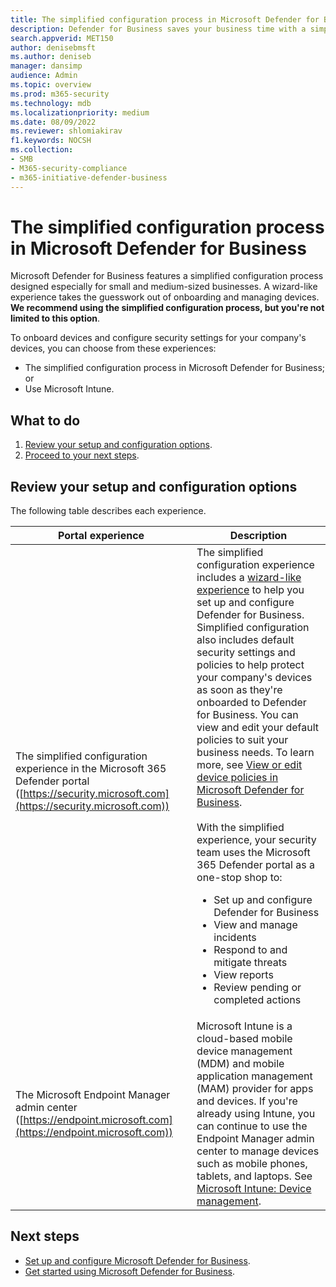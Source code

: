 ```yaml
---
title: The simplified configuration process in Microsoft Defender for Business
description: Defender for Business saves your business time with a simplified configuration process. See how it works and protects your business from day one.
search.appverid: MET150
author: denisebmsft
ms.author: deniseb
manager: dansimp 
audience: Admin
ms.topic: overview
ms.prod: m365-security
ms.technology: mdb
ms.localizationpriority: medium
ms.date: 08/09/2022
ms.reviewer: shlomiakirav
f1.keywords: NOCSH 
ms.collection: 
- SMB
- M365-security-compliance
- m365-initiative-defender-business
---
```


# The simplified configuration process in Microsoft Defender for Business

Microsoft Defender for Business features a simplified configuration process designed especially for small and medium-sized businesses. A wizard-like experience takes the guesswork out of onboarding and managing devices. **We recommend using the simplified configuration process, but you're not limited to this option**.

To onboard devices and configure security settings for your company's devices, you can choose from these experiences:

- The simplified configuration process in Microsoft Defender for Business; or
- Use Microsoft Intune.

## What to do

1. [Review your setup and configuration options](#review-your-setup-and-configuration-options).
2. [Proceed to your next steps](#next-steps).

## Review your setup and configuration options

The following table describes each experience.

| Portal experience  | Description  |
|---------|---------|
| The simplified configuration experience in the Microsoft 365 Defender portal ([https://security.microsoft.com](https://security.microsoft.com))  | The simplified configuration experience includes a [wizard-like experience](mdb-use-wizard.md) to help you set up and configure Defender for Business. Simplified configuration also includes default security settings and policies to help protect your company's devices as soon as they're onboarded to Defender for Business. You can view and edit your default policies to suit your business needs. To learn more, see [View or edit device policies in Microsoft Defender for Business](mdb-view-edit-policies.md).<br/><br/>With the simplified experience, your security team uses the Microsoft 365 Defender portal as a one-stop shop to: <ul><li>Set up and configure Defender for Business</li><li>View and manage incidents</li><li>Respond to and mitigate threats</li><li>View reports</li><li>Review pending or completed actions  |
| The Microsoft Endpoint Manager admin center ([https://endpoint.microsoft.com](https://endpoint.microsoft.com))  | Microsoft Intune is a cloud-based mobile device management (MDM) and mobile application management (MAM) provider for apps and devices. If you're already using Intune, you can continue to use the Endpoint Manager admin center to manage devices such as mobile phones, tablets, and laptops. See [Microsoft Intune: Device management](/mem/intune/fundamentals/what-is-device-management).  |

## Next steps

- [Set up and configure Microsoft Defender for Business](mdb-setup-configuration.md).
- [Get started using Microsoft Defender for Business](mdb-get-started.md).
